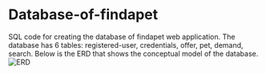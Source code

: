 # Database-of-findapet
SQL code for creating the database of findapet web application.
The database has 6 tables: registered-user, credentials, offer, pet, demand, search.
Below is the ERD that shows the conceptual model of the database.
<img src="C:\Users\zouin\Desktop\ERD.png" alt="ERD">  </img>
